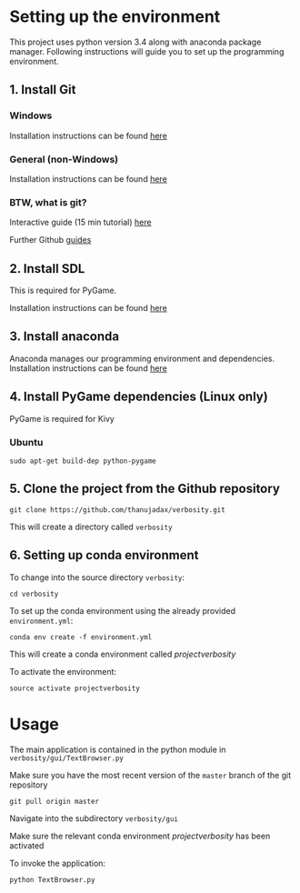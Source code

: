 # Setting up the environment
This project uses python version 3.4 along with anaconda package manager. Following instructions will guide you to set up the programming environment.

## 1. Install Git
### Windows
Installation instructions can be found [here](https://desktop.github.com/)

### General (non-Windows)
Installation instructions can be found [here](https://git-scm.com/book/en/v2/Getting-Started-Installing-Git)

### BTW, what is git?
Interactive guide (15 min tutorial) [here](https://try.github.io/levels/1/challenges/1)

Further Github [guides](https://guides.github.com/)

## 2. Install SDL
This is required for PyGame.

Installation instructions can be found [here](https://wiki.libsdl.org/Installation)

## 3. Install anaconda
Anaconda manages our programming environment and dependencies.
Installation instructions can be found [here](https://docs.continuum.io/anaconda/install)

## 4. Install PyGame dependencies (Linux only)
PyGame is required for Kivy
### Ubuntu
```
sudo apt-get build-dep python-pygame
```
## 5. Clone the project from the Github repository
```
git clone https://github.com/thanujadax/verbosity.git
```
This will create a directory called `verbosity`

## 6. Setting up conda environment
To change into the source directory `verbosity`:
```
cd verbosity
```

To set up the conda environment using the already provided `environment.yml`:
```
conda env create -f environment.yml
```
This will create a conda environment called *projectverbosity*

To activate the environment:
```
source activate projectverbosity
```

# Usage
The main application is contained in the python module in `verbosity/gui/TextBrowser.py`

Make sure you have the most recent version of the `master` branch of the git repository
```
git pull origin master
```

Navigate into the subdirectory `verbosity/gui`


Make sure the relevant conda environment *projectverbosity* has been activated


To invoke the application:
```
python TextBrowser.py
``` 
